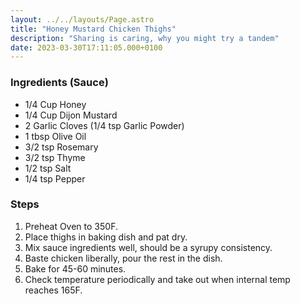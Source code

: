 ```yaml
---
layout: ../../layouts/Page.astro
title: "Honey Mustard Chicken Thighs"
description: "Sharing is caring, why you might try a tandem"
date: 2023-03-30T17:11:05.000+0100
---
```


### Ingredients (Sauce)

*   1/4 Cup Honey
*   1/4 Cup Dijon Mustard
*   2 Garlic Cloves (1/4 tsp Garlic Powder)
*   1 tbsp Olive Oil
*   3/2 tsp Rosemary
*   3/2 tsp Thyme
*   1/2 tsp Salt
*   1/4 tsp Pepper

### Steps

1.  Preheat Oven to 350F.
2.  Place thighs in baking dish and pat dry.
3.  Mix sauce ingredients well, should be a syrupy consistency.
4.  Baste chicken liberally, pour the rest in the dish.
5.  Bake for 45-60 minutes.
6.  Check temperature periodically and take out when internal temp reaches 165F.